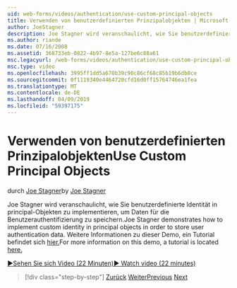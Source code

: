 ```yaml
---
uid: web-forms/videos/authentication/use-custom-principal-objects
title: Verwenden von benutzerdefinierten Prinzipalobjekten | Microsoft-Dokumentation
author: JoeStagner
description: Joe Stagner wird veranschaulicht, wie Sie benutzerdefinierte Identität in principal-Objekten zu implementieren, um Daten für die Benutzerauthentifizierung zu speichern. Weitere Informationen zu dieser Demo...
ms.author: riande
ms.date: 07/16/2008
ms.assetid: 368733eb-0822-4b97-8e5a-127be6c88a61
msc.legacyurl: /web-forms/videos/authentication/use-custom-principal-objects
msc.type: video
ms.openlocfilehash: 3995ff1dd5a670b39c90c86cf68c85b19b6db0ce
ms.sourcegitcommit: 0f1119340e4464720cfd16d0ff15764746ea1fea
ms.translationtype: MT
ms.contentlocale: de-DE
ms.lasthandoff: 04/09/2019
ms.locfileid: "59397175"
---
```

# <a name="use-custom-principal-objects"></a><span data-ttu-id="94abd-104">Verwenden von benutzerdefinierten Prinzipalobjekten</span><span class="sxs-lookup"><span data-stu-id="94abd-104">Use Custom Principal Objects</span></span>

<span data-ttu-id="94abd-105">durch [Joe Stagner](https://github.com/JoeStagner)</span><span class="sxs-lookup"><span data-stu-id="94abd-105">by [Joe Stagner](https://github.com/JoeStagner)</span></span>

<span data-ttu-id="94abd-106">Joe Stagner wird veranschaulicht, wie Sie benutzerdefinierte Identität in principal-Objekten zu implementieren, um Daten für die Benutzerauthentifizierung zu speichern.</span><span class="sxs-lookup"><span data-stu-id="94abd-106">Joe Stagner demonstrates how to implement custom identity in principal objects in order to store user authentication data.</span></span> <span data-ttu-id="94abd-107">Weitere Informationen zu dieser Demo, ein Tutorial befindet sich [hier.](../../overview/older-versions-security/introduction/forms-authentication-configuration-and-advanced-topics-vb.md)</span><span class="sxs-lookup"><span data-stu-id="94abd-107">For more information on this demo, a tutorial is located [here.](../../overview/older-versions-security/introduction/forms-authentication-configuration-and-advanced-topics-vb.md)</span></span>

[<span data-ttu-id="94abd-108">&#9654;Sehen Sie sich Video (22 Minuten)</span><span class="sxs-lookup"><span data-stu-id="94abd-108">&#9654; Watch video (22 minutes)</span></span>](https://channel9.msdn.com/Blogs/ASP-NET-Site-Videos/use-custom-principal-objects)

> [!div class="step-by-step"]
> <span data-ttu-id="94abd-109">[Zurück](add-custom-data-to-the-authentication-method.md)
> [Weiter](understanding-aspnet-memberships.md)</span><span class="sxs-lookup"><span data-stu-id="94abd-109">[Previous](add-custom-data-to-the-authentication-method.md)
[Next](understanding-aspnet-memberships.md)</span></span>
